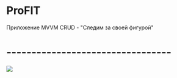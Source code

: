 # ProFIT
Приложение MVVM CRUD - "Следим за своей фигурой"

# --------------------------------- #

![](https://i.ibb.co/4Mvsbfg/2022-04-13-124758.png)
